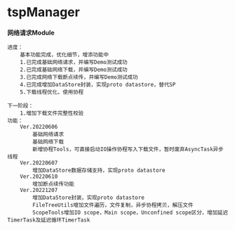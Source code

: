 # tspManager

**网络请求Module**

	进度：
	    基本功能完成，优化细节，增添功能中
		1.已完成基础网络请求，并编写Demo测试成功
		2.已完成基础网络下载，并编写Demo测试成功  
		3.已完成网络下载断点续传，并编写Demo测试成功  
		4.已完成增加DataStore封装，实现proto datastore，替代SP  
		5.下载线程优化，使用协程

	下一阶段：
		1.增加下载文件完整性校验
	功能：
		Ver.20220606
			基础网络请求
			基础网络下载
			新增协程Tools，可直接启动IO操作协程写入下载文件，暂时废弃AsyncTask异步线程
		Ver.20220607
			增加DataStore数据存储支持，实现proto datastore
		Ver.20220610
			增加断点续传功能
		Ver.20221207
			增加DataStore封装，实现proto datastore
			FileTreeUtils增加文件遍历，文件复制，异步协程拷贝，解压文件
			ScopeTools增加IO scope，Main scope，Unconfined scope区分，增加延迟TimerTask及延迟循环TimerTask


